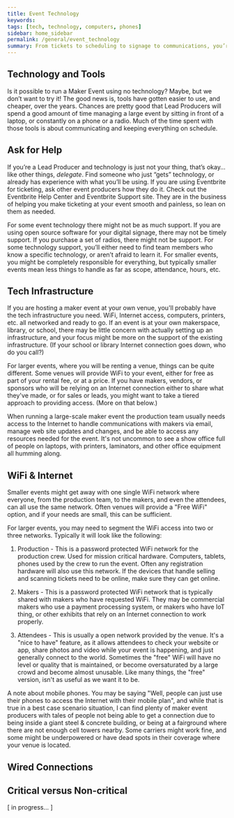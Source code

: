 ```yaml
---
title: Event Technology
keywords: 
tags: [tech, technology, computers, phones]
sidebar: home_sidebar
permalink: /general/event_technology
summary: From tickets to scheduling to signage to communications, you’re probably going to need a wide variety of technology for your event.
---
```


## Technology and Tools

Is it possible to run a Maker Event using no technology? Maybe, but we don’t want to try it! The good news is, tools have gotten easier to use, and cheaper, over the years. Chances are pretty good that Lead Producers will spend a good amount of time managing a large event by sitting in front of a laptop, or constantly on a phone or a radio. Much of the time spent with those tools is about communicating and keeping everything on schedule.

## Ask for Help

If you’re a Lead Producer and technology is just not your thing, that’s okay… like other things, _delegate_. Find someone who just “gets” technology, or already has experience with what you’ll be using. If you are using Eventbrite for ticketing, ask other event producers how they do it. Check out the Eventbrite Help Center and Eventbrite Support site. They are in the business of helping you make ticketing at your event smooth and painless, so lean on them as needed.

For some event technology there might not be as much support. If you are using open source software for your digital signage, there may not be timely support. If you purchase a set of radios, there might not be support. For some technology support, you’ll either need to find team members who know a specific technology, or aren’t afraid to learn it. For smaller events, you might be completely responsible for everything, but typically smaller events mean less things to handle as far as scope, attendance, hours, etc.

## Tech Infrastructure

If you are hosting a maker event at your own venue, you'll probably have the tech infrastructure you need. WiFi, Internet access, computers, printers, etc. all networked and ready to go. If an event is at your own makerspace, library, or school, there may be little concern with actually setting up an infrastructure, and your focus might be more on the support of the existing infrastructure. (If your school or library Internet connection goes down, who do you call?)

For larger events, where you will be renting a venue, things can be quite different. Some venues will provide WiFi to your event, either for free as part of your rental fee, or at a price. If you have makers, vendors, or sponsors who will be relying on an Internet connection either to share what they've made, or for sales or leads, you might want to take a tiered approach to providing access. (More on that below.)

When running a large-scale maker event the production team usually needs access to the Internet to handle communications with makers via email, manage web site updates and changes, and be able to access any resources needed for the event. It's not uncommon to see a show office full of people on laptops, with printers, laminators, and other office equipment all humming along.

## WiFi & Internet

Smaller events might get away with one single WiFi network where everyone, from the production team, to the makers, and even the attendees, can all use the same network. Often venues will provide a "Free WiFi" option, and if your needs are small, this can be sufficient. 

For larger events, you may need to segment the WiFi access into two or three networks. Typically it will look like the following:

1. Production - This is a password protected WiFi network for the production crew. Used for mission critical hardware. Computers, tablets, phones used by the crew to run the event. Often any registration hardware will also use this network. If the devices that handle selling and scanning tickets need to be online, make sure they can get online.

2. Makers - This is a password protected WiFi network that is typically shared with makers who have requested WiFi. They may be commercial makers who use a payment processing system, or makers who have IoT thing, or other exhibits that rely on an Internet connection to work properly.

3. Attendees - This is usually a open network provided by the venue. It's a "nice to have" feature, as it allows attendees to check your website or app, share photos and video while your event is happening, and just generally connect to the world. Sometimes the "free" WiFi will have no level or quality that is maintained, or become oversaturated by a large crowd and become almost unusable. Like many things, the "free" version, isn't as useful as we want it to be.

A note about mobile phones. You may be saying "Well, people can just use their phones to access the Internet with their mobile plan", and while that is true in a best case scenario situation, I can find plenty of maker event producers with tales of people not being able to get a connection due to being inside a giant steel & concrete building, or being at a fairground where there are not enough cell towers nearby. Some carriers might work fine, and some might be underpowered or have dead spots in their coverage where your venue is located.

## Wired Connections

## Critical versus Non-critical

[ in progress... ]

